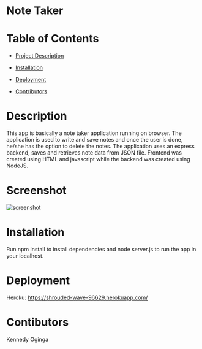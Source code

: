 # Note Taker

# Table of Contents
* [Project Description](#Description)

* [Installation](#Installation)

* [Deployment](#Deployment)

* [Contributors](#Contributors)


# Description
This app is basically a note taker application running on browser. The application is used to write and save notes and once the user is done, he/she has the option to delete the notes. The application uses an express backend, saves and retrieves note data from JSON file. Frontend was created using HTML and javascript while the backend was created using NodeJS.

# Screenshot
![screenshot](https://user-images.githubusercontent.com/72943649/101437121-20897180-38d5-11eb-827f-28121534cdb3.PNG)

# Installation
Run npm install to install dependencies and node server.js to run the app in your localhost.

# Deployment
Heroku: https://shrouded-wave-96629.herokuapp.com/

# Contibutors
Kennedy Oginga
